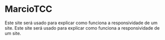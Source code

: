 # MarcioTCC
Este site será usado para explicar como funciona a responsividade de um site.
Este site será usado para explicar como funciona a responsividade de um site.
